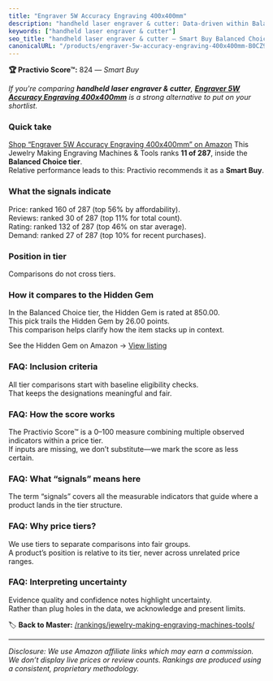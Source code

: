 ```yaml
---
title: "Engraver 5W Accuracy Engraving 400x400mm"
description: "handheld laser engraver & cutter: Data-driven within Balanced Choice ranking using the Practivio Score™. Positioned by quality, value, demand, findability, mom…"
keywords: ["handheld laser engraver & cutter"]
seo_title: "handheld laser engraver & cutter — Smart Buy Balanced Choice (2025)"
canonicalURL: "/products/engraver-5w-accuracy-engraving-400x400mm-B0CZ9464MM/"
---
```


**🏆 Practivio Score™:** 824 — _Smart Buy_


*If you're comparing **handheld laser engraver & cutter**, **[Engraver 5W Accuracy Engraving 400x400mm](https://www.amazon.com/dp/B0CZ9464MM?tag=practivio-20)** is a strong alternative to put on your shortlist.*
### Quick take
[Shop “Engraver 5W Accuracy Engraving 400x400mm” on Amazon](https://www.amazon.com/dp/B0CZ9464MM?tag=practivio-20)
This Jewelry Making Engraving Machines & Tools ranks **11 of 287**, inside the **Balanced Choice tier**.  
Relative performance leads to this: Practivio recommends it as a **Smart Buy**.

### What the signals indicate
Price: ranked 160 of 287 (top 56% by affordability).  
Reviews: ranked 30 of 287 (top 11% for total count).  
Rating: ranked 132 of 287 (top 46% on star average).  
Demand: ranked 27 of 287 (top 10% for recent purchases).

### Position in tier
Comparisons do not cross tiers.

### How it compares to the Hidden Gem
In the Balanced Choice tier, the Hidden Gem is rated at 850.00.  
This pick trails the Hidden Gem by 26.00 points.  
This comparison helps clarify how the item stacks up in context.  

See the Hidden Gem on Amazon → [View listing](https://www.amazon.com/dp/B01M1SJNVU?tag=practivio-20)

### FAQ: Inclusion criteria
All tier comparisons start with baseline eligibility checks.  
That keeps the designations meaningful and fair.

### FAQ: How the score works
The Practivio Score™ is a 0–100 measure combining multiple observed indicators within a price tier.  
If inputs are missing, we don’t substitute—we mark the score as less certain.

### FAQ: What “signals” means here
The term “signals” covers all the measurable indicators that guide where a product lands in the tier structure.

### FAQ: Why price tiers?
We use tiers to separate comparisons into fair groups.  
A product’s position is relative to its tier, never across unrelated price ranges.

### FAQ: Interpreting uncertainty
Evidence quality and confidence notes highlight uncertainty.  
Rather than plug holes in the data, we acknowledge and present limits.


🏷️ **Back to Master:** [/rankings/jewelry-making-engraving-machines-tools/](/rankings/jewelry-making-engraving-machines-tools/)

---
_Disclosure: We use Amazon affiliate links which may earn a commission. We don’t display live prices or review counts. Rankings are produced using a consistent, proprietary methodology._
